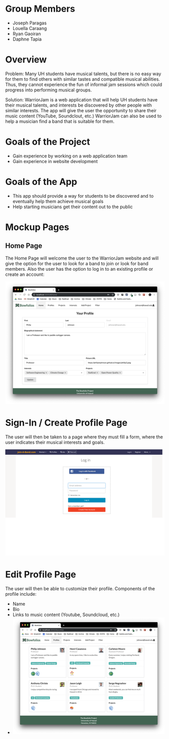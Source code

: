 # Group Members 
- Joseph Paragas
- Louella Caraang 
- Ryan Gaoiran 
- Daphne Tapia 

# Overview 
Problem: Many UH students have musical talents, but there is no easy way for them to find others with similar tastes and compatible musical abilities. Thus, they cannot experience the fun of informal jam sessions which could progress into performing musical groups.

Solution: WarriorJam is a web application that will help UH students have their musical talents, and interests be discovered by other people with similar interests. The app will give the user the opportunity to share their music content (YouTube, Soundclout, etc.) WarriorJam can also be used to help a musician find a band that is suitable for them.  

# Goals of the Project
- Gain experience by working on a web application team
- Gain experience in website development 

# Goals of the App
- This app should provide a way for students to be discovered and to eventually help them achieve musical goals 
- Help starting musicians get their content out to the public

# Mockup Pages 
## Home Page 
The Home Page will welcome the user to the WarriorJam website and will give the option for the user to look for a band to join or look for band members. Also the user has the option to log in to an existing profile or create an account:  

![](images/home-page.png)

# Sign-In / Create Profile Page
The user will then be taken to a page where they must fill a form, where the user indicates their musical interests and goals. 

![](images/logInPage.png)

# Edit Profile Page
The user will then be able to customize their profile. Components of the profile include: 
- Name
- Bio 
- Links to music content (Youtube, Soundcloud, etc.)
- ![](images/profiles-page.png)
